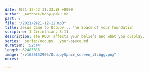 ```yaml
---
date: 2021-12-12 11:33:58 +0000
author: _authors/koby-poku.md
part: 6
file: "/2021/2021-12-12.mp3"
title: Jesus Came to Occupy... the Space of your foundation
scripture: 1 Corinthians 3:11
description: The ROOT affects your beliefs and what you display.
series: _series/occupy...your-space.md
duration: '52:04'
length: 62485336
image: "/v1635852905/OccupySpace_screen_u5cbgg.png"
notes: ''

---
```

